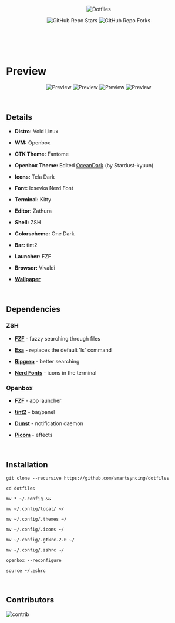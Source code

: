 #
<br />
<p align="center">
  <img alt="Dotfiles" src="https://raw.githubusercontent.com/smartsyncing/dotfiles/main/assets/yes22222.png"/>
 </p>
 
<p align="center">
  <img alt="GitHub Repo Stars" src="https://img.shields.io/github/stars/smartsyncing/dotfiles?color=c678dd&labelColor=282c34&style=for-the-badge">
  <img alt="GitHub Repo Forks" src="https://img.shields.io/github/forks/smartsyncing/dotfiles?color=c678dd&labelColor=282c34&style=for-the-badge">
  </p>

#


<br />
<br />

# Preview
<p align="center">  
  <img alt="Preview" src="https://raw.githubusercontent.com/smartsyncing/dotfiles/main/assets/2023-01-15_19-33"/>
  <img alt="Preview" src="https://raw.githubusercontent.com/smartsyncing/dotfiles/main/assets/2023-01-15_19-54"/>
  <img alt="Preview" src="https://raw.githubusercontent.com/smartsyncing/dotfiles/main/assets/2023-01-15_19-17"/>
  <img alt="Preview" src="https://raw.githubusercontent.com/smartsyncing/dotfiles/main/assets/2023-01-15_19-18"/>
</p>
<br />

## Details 


* <b>Distro:</b> Void Linux

* <b>WM:</b> Openbox

* <b>GTK Theme:</b> Fantome

* <b>Openbox Theme:</b> Edited [OceanDark](https://github.com/stardust-kyun/dotfiles) (by Stardust-kyuun)

* <b>Icons:</b> Tela Dark

* <b> Font:</b> Iosevka Nerd Font

* <b>Terminal:</b> Kitty

* <b>Editor:</b> Zathura

* <b>Shell:</b> ZSH

* <b>Colorscheme:</b> One Dark

* <b>Bar:</b> tint2

* <b>Launcher:</b> FZF

* <b>Browser:</b> Vivaldi

* <b>[Wallpaper](https://cdna.artstation.com/p/assets/images/images/009/538/556/4k/inaki-andonegi-castle-in-the-sky.jpg)</b>
<br />

## Dependencies

### ZSH 

* <b>[FZF](https://github.com/junegunn/fzf)</b> - fuzzy searching through files

* <b>[Exa](https://github.com/ogham/exa)</b> - replaces the default 'ls' command

* <b>[Ripgrep](https://github.com/BurntSushi/ripgrep)</b></b> - better searching

* <b>[Nerd Fonts](https://nerdfonts.com)</b> - icons in the terminal





### Openbox

* <b>[FZF](https://github.com/junegunn/fzf)</b> - app launcher

* <b>[tint2](https://github.com/o9000/tint2)</b> - bar/panel

* <b>[Dunst](https://github.com/dunst-project/dunst)</b> - notification daemon

* <b>[Picom](https://github.com/ibhagwan/picom)</b> - effects
<br />

## Installation

```
git clone --recursive https://github.com/smartsyncing/dotfiles

cd dotfiles

mv * ~/.config &&

mv ~/.config/local/ ~/

mv ~/.config/.themes ~/

mv ~/.config/.icons ~/

mv ~/.config/.gtkrc-2.0 ~/

mv ~/.config/.zshrc ~/

openbox --reconfigure

source ~/.zshrc
```
<br />

## Contributors
![contrib](https://contrib.rocks/image?repo=smartsyncing/dotfiles)

